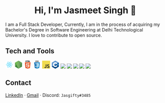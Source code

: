 <h1 align="center">Hi, I'm Jasmeet Singh 👋</h1>

I am a Full Stack Developer, 
Currently, I am in the process of acquiring my Bachelor's Degree in Software Engineering at Delhi Technological University.
I love to contribute to open source. 

## Tech and Tools 
<code><img height="25" src="https://raw.githubusercontent.com/github/explore/80688e429a7d4ef2fca1e82350fe8e3517d3494d/topics/react/react.png"></code>
<code><img height="25" src="https://raw.githubusercontent.com/github/explore/80688e429a7d4ef2fca1e82350fe8e3517d3494d/topics/nodejs/nodejs.png"></code>
<code><img height="25" src="https://raw.githubusercontent.com/github/explore/80688e429a7d4ef2fca1e82350fe8e3517d3494d/topics/html/html.png"></code>
<code><img height="25" src="https://raw.githubusercontent.com/github/explore/80688e429a7d4ef2fca1e82350fe8e3517d3494d/topics/css/css.png"></code>
<code><img height="25" src="https://raw.githubusercontent.com/github/explore/80688e429a7d4ef2fca1e82350fe8e3517d3494d/topics/javascript/javascript.png"></code>
<code><img height="25" src="https://raw.githubusercontent.com/github/explore/80688e429a7d4ef2fca1e82350fe8e3517d3494d/topics/cpp/cpp.png"></code>
<code><img height="25" src="https://creativo-websolutions.com/my_files/2020/04/iconfinder_jquery_3069646.png"></code>
<code><img height="25" src="https://cdn3.iconfinder.com/data/icons/logos-and-brands-adobe/512/288_Sass-512.png"></code>
<code><img height="25" src="https://infinapps.com/wp-content/uploads/2018/10/mongodb-logo.png"></code>
<code><img height="25" src="https://ps.w.org/easily-generate-rest-api-url/assets/icon-128x128.png?rev=1796200"></code>
<code><img height="25" src="https://img.icons8.com/fluent/48/000000/visual-studio-code-2019.png"></code>

## Contact

[LinkedIn](https://www.linkedin.com/in/jasmeet-singh-23a2301b4/)     ·     [Gmail](mailto:jasmeetsingh200801@gmail.com)     ·     Discord: `Jasgifty#3485`
